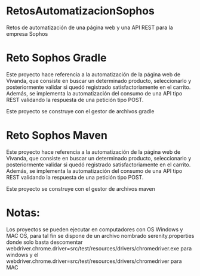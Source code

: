 # RetosAutomatizacionSophos
Retos de automatización de una página web y una API REST para la empresa Sophos


# Reto Sophos Gradle

Este proyecto hace referencia a la automatización de la página web de Vivanda, que consiste en buscar un determinado producto, seleccionarlo
y posteriormente validar si quedó registrado satisfactoriamente en el carrito. Además, se implementa la automatización del consumo de una API 
tipo REST validando la respuesta de una petición tipo POST.

Este proyecto se construye con el gestor de archivos gradle

# Reto Sophos Maven

Este proyecto hace referencia a la automatización de la página web de Vivanda, que consiste en buscar un determinado producto, seleccionarlo
y posteriormente validar si quedó registrado satisfactoriamente en el carrito. Además, se implementa la automatización del consumo de una API 
tipo REST validando la respuesta de una petición tipo POST.

Este proyecto se construye con el gestor de archivos maven

# Notas:

Los proyectos se pueden ejecutar en computadores con OS Windows y MAC OS, para tal fin se dispone de un archivo nombrado serenity.properties
donde solo basta descomentar webdriver.chrome.driver=src/test/resources/drivers/chromedriver.exe para windows y el 
webdriver.chrome.driver=src/test/resources/drivers/chromedriver para MAC
